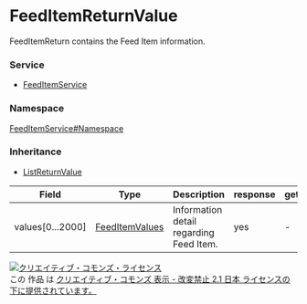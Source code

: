 

# FeedItemReturnValue

FeedItemReturn contains the Feed Item information.

### Service

+ [FeedItemService](../../services/FeedItemService.md)

### Namespace

[FeedItemService#Namespace](../../services/FeedItemService.md#namespace)

### Inheritance

+ [ListReturnValue](../Common/ListReturnValue.md)

| Field | Type | Description | response | get | add | set | remove |
| ----- | ---- | ----------- | -------- | --------- | --------- | --------- | --------- |
| values[0...2000] | [FeedItemValues](./FeedItemValues.md) | Information detail regarding Feed Item. | yes | - | - | - | - | |

<a rel="license" href="http://creativecommons.org/licenses/by-nd/2.1/jp/"><img alt="クリエイティブ・コモンズ・ライセンス" style="border-width:0" src="https://i.creativecommons.org/l/by-nd/2.1/jp/88x31.png" /></a><br />この 作品 は <a rel="license" href="http://creativecommons.org/licenses/by-nd/2.1/jp/">クリエイティブ・コモンズ 表示 - 改変禁止 2.1 日本 ライセンスの下に提供されています。</a>
